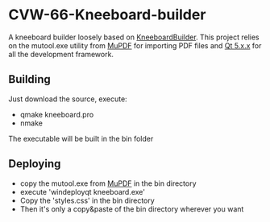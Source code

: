 # CVW-66-Kneeboard-builder
A kneeboard builder loosely based on [KneeboardBuilder](https:https://dcskneeboardbuilder.com/).
This project relies on the mutool.exe utility from [MuPDF](https://mupdf.com) for importing PDF files and [Qt 5.x.x](https://www.qt.io) for all the development framework.

## Building

Just download the source, execute:

- qmake kneeboard.pro
- nmake

The executable will be built in the bin folder

## Deploying

- copy the mutool.exe from [MuPDF](https://mupdf.com) in the bin directory
- execute 'windeployqt kneeboard.exe'
- Copy the 'styles.css' in the bin directory
- Then it's only a copy&paste of the bin directory wherever you want


